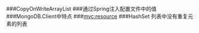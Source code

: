 ###CopyOnWriteArrayList
###通过Spring注入配置文件中的值
###MongoDB.Client中特点
###<mvc:resource>
###HashSet 列表中没有重复元素的列表
###